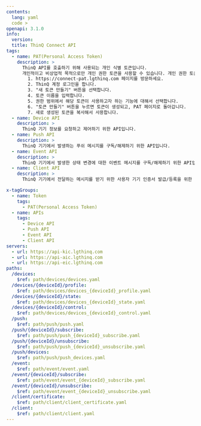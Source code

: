 ```yaml
---
contents:
  lang: yaml
  code >
openapi: 3.1.0
info:
  version: 
  title: ThinQ Connect API
tags:     
  - name: PAT(Personal Access Token)
    description: >
      ThinQ API를 호출하기 위해 사용되는 개인 식별 토큰입니다. 
      개인적이고 비상업적 목적으로만 개인 권한 토큰을 사용할 수 있습니다. 개인 권한 토큰을 사용하여 LG전자가 허용하지 않은 추가 서비스를 개발하고자 하는 경우, LG전자와 이러한 잠재적 추가 서비스에 대해 논의하고 LG전자로부터 서면 동의를 받아야 합니다.
        1. https://connect-pat.lgthinq.com 페이지를 방문하세요.
        2. ThinQ 계정 로그인을 합니다.
        3. "새 토큰 만들기" 버튼을 선택합니다.
        4. 토큰 이름을 입력합니다.
        5. 권한 범위에서 해당 토큰이 사용하고자 하는 기능에 대해서 선택합니다.
        6. "토큰 만들기" 버튼을 누르면 토큰이 생성되고, PAT 페이지로 돌아갑니다.
        7. 새로 생성된 토큰을 복사해서 사용합니다.
  - name: Device API
    description: >
      ThinQ 기기 정보를 요청하고 제어하기 위한 API입니다.
  - name: Push API
    description: >
      ThinQ 기기에서 발생하는 푸쉬 메시지를 구독/해제하기 위한 API입니다.
  - name: Event API
    description: >
      ThinQ 기기에서 발생한 상태 변경에 대한 이벤트 메시지를 구독/해제하기 위한 API입니다.
  - name: Client API      
    description: >
      ThinQ 기기에서 전달하는 메시지를 받기 위한 사용자 기기 인증서 발급/등록을 위한 API입니다.  

x-tagGroups:
  - name: Token
    tags:
      - PAT(Personal Access Token)
  - name: APIs
    tags:
      - Device API
      - Push API
      - Event API
      - Client API  
servers:
  - url: https://api-kic.lgthinq.com
  - url: https://api-aic.lgthinq.com
  - url: https://api-eic.lgthinq.com
paths:
  /devices:
    $ref: path/devices/devices.yaml
  /devices/{deviceId}/profile:
    $ref: path/devices/devices_{deviceId}_profile.yaml
  /devices/{deviceId}/state:
    $ref: path/devices/devices_{deviceId}_state.yaml
  /devices/{deviceId}/control:
    $ref: path/devices/devices_{deviceId}_control.yaml
  /push:
    $ref: path/push/push.yaml
  /push/{deviceId}/subscribe:
    $ref: path/push/push_{deviceId}_subscribe.yaml
  /push/{deviceId}/unsubscribe:
    $ref: path/push/push_{deviceId}_unsubscribe.yaml
  /push/devices:
    $ref: path/push/push_devices.yaml
  /event:
    $ref: path/event/event.yaml
  /event/{deviceId}/subscribe:
    $ref: path/event/event_{deviceId}_subscribe.yaml
  /event/{deviceId}/unsubscribe:
    $ref: path/event/event_{deviceId}_unsubscribe.yaml
  /client/certificate:
    $ref: path/client/client_certificate.yaml
  /client:
    $ref: path/client/client.yaml
---
```

